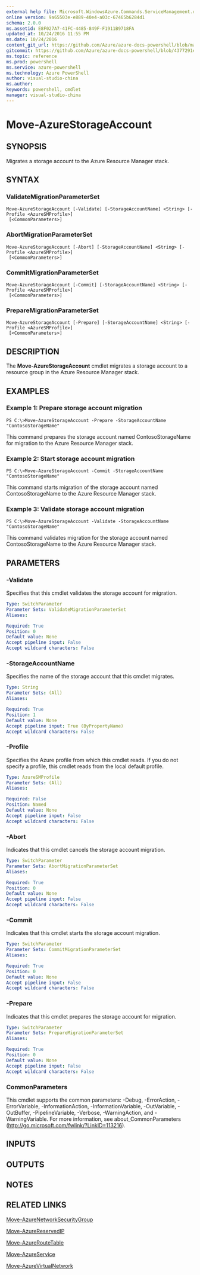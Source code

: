 ```yaml
---
external help file: Microsoft.WindowsAzure.Commands.ServiceManagement.dll-Help.xml
online version: 9a65503e-e889-40e4-a03c-67465b6284d1
schema: 2.0.0
ms.assetid: E8F027A7-41FC-4485-849F-F1911B9718FA
updated_at: 10/24/2016 11:55 PM
ms.date: 10/24/2016
content_git_url: https://github.com/Azure/azure-docs-powershell/blob/master/azureps-cmdlets-docs/ServiceManagement/Azure.Service/v3.0.0/Move-AzureStorageAccount.md
gitcommit: https://github.com/Azure/azure-docs-powershell/blob/4377291ee360e58e2c1c5d644155daf6a0279055/azureps-cmdlets-docs/ServiceManagement/Azure.Service/v3.0.0/Move-AzureStorageAccount.md
ms.topic: reference
ms.prod: powershell
ms.service: azure-powershell
ms.technology: Azure PowerShell
author: visual-studio-china
ms.author: 
keywords: powershell, cmdlet
manager: visual-studio-china
---
```


# Move-AzureStorageAccount

## SYNOPSIS
Migrates a storage account to the Azure Resource Manager stack.

## SYNTAX

### ValidateMigrationParameterSet
```
Move-AzureStorageAccount [-Validate] [-StorageAccountName] <String> [-Profile <AzureSMProfile>]
 [<CommonParameters>]
```

### AbortMigrationParameterSet
```
Move-AzureStorageAccount [-Abort] [-StorageAccountName] <String> [-Profile <AzureSMProfile>]
 [<CommonParameters>]
```

### CommitMigrationParameterSet
```
Move-AzureStorageAccount [-Commit] [-StorageAccountName] <String> [-Profile <AzureSMProfile>]
 [<CommonParameters>]
```

### PrepareMigrationParameterSet
```
Move-AzureStorageAccount [-Prepare] [-StorageAccountName] <String> [-Profile <AzureSMProfile>]
 [<CommonParameters>]
```

## DESCRIPTION
The **Move-AzureStorageAccount** cmdlet migrates a storage account to a resource group in the Azure Resource Manager stack.

## EXAMPLES

### Example 1: Prepare storage account migration
```
PS C:\>Move-AzureStorageAccount -Prepare -StorageAccountName "ContosoStorageName"
```

This command prepares the storage account named ContosoStorageName for migration to the Azure Resource Manager stack.

### Example 2: Start storage account migration
```
PS C:\>Move-AzureStorageAccount -Commit -StorageAccountName "ContosoStorageName"
```

This command starts migration of the storage account named ContosoStorageName to the Azure Resource Manager stack.

### Example 3: Validate storage account migration
```
PS C:\>Move-AzureStorageAccount -Validate -StorageAccountName "ContosoStorageName"
```

This command validates migration for the storage account named ContosoStorageName to the Azure Resource Manager stack.

## PARAMETERS

### -Validate
Specifies that this cmdlet validates the storage account for migration.

```yaml
Type: SwitchParameter
Parameter Sets: ValidateMigrationParameterSet
Aliases: 

Required: True
Position: 0
Default value: None
Accept pipeline input: False
Accept wildcard characters: False
```

### -StorageAccountName
Specifies the name of the storage account that this cmdlet migrates.

```yaml
Type: String
Parameter Sets: (All)
Aliases: 

Required: True
Position: 1
Default value: None
Accept pipeline input: True (ByPropertyName)
Accept wildcard characters: False
```

### -Profile
Specifies the Azure profile from which this cmdlet reads.
If you do not specify a profile, this cmdlet reads from the local default profile.

```yaml
Type: AzureSMProfile
Parameter Sets: (All)
Aliases: 

Required: False
Position: Named
Default value: None
Accept pipeline input: False
Accept wildcard characters: False
```

### -Abort
Indicates that this cmdlet cancels the storage account migration.

```yaml
Type: SwitchParameter
Parameter Sets: AbortMigrationParameterSet
Aliases: 

Required: True
Position: 0
Default value: None
Accept pipeline input: False
Accept wildcard characters: False
```

### -Commit
Indicates that this cmdlet starts the storage account migration.

```yaml
Type: SwitchParameter
Parameter Sets: CommitMigrationParameterSet
Aliases: 

Required: True
Position: 0
Default value: None
Accept pipeline input: False
Accept wildcard characters: False
```

### -Prepare
Indicates that this cmdlet prepares the storage account for migration.

```yaml
Type: SwitchParameter
Parameter Sets: PrepareMigrationParameterSet
Aliases: 

Required: True
Position: 0
Default value: None
Accept pipeline input: False
Accept wildcard characters: False
```

### CommonParameters
This cmdlet supports the common parameters: -Debug, -ErrorAction, -ErrorVariable, -InformationAction, -InformationVariable, -OutVariable, -OutBuffer, -PipelineVariable, -Verbose, -WarningAction, and -WarningVariable. For more information, see about_CommonParameters (http://go.microsoft.com/fwlink/?LinkID=113216).

## INPUTS

## OUTPUTS

## NOTES

## RELATED LINKS

[Move-AzureNetworkSecurityGroup](./Move-AzureNetworkSecurityGroup.md)

[Move-AzureReservedIP](./Move-AzureReservedIP.md)

[Move-AzureRouteTable](./Move-AzureRouteTable.md)

[Move-AzureService](./Move-AzureService.md)

[Move-AzureVirtualNetwork](./Move-AzureVirtualNetwork.md)


